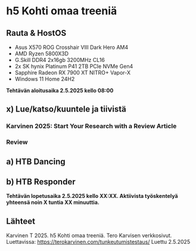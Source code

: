 # h5 Kohti omaa treeniä

## Rauta & HostOS

- Asus X570 ROG Crosshair VIII Dark Hero AM4
- AMD Ryzen 5800X3D
- G.Skill DDR4 2x16gb 3200MHz CL16
- 2x SK hynix Platinum P41 2TB PCIe NVMe Gen4
- Sapphire Radeon RX 7900 XT NITRO+ Vapor-X
- Windows 11 Home 24H2

**Tehtävän aloitusaika 2.5.2025 kello 08:00**

## x) Lue/katso/kuuntele ja tiivistä

### Karvinen 2025: Start Your Research with a Review Article

### Review

## a) HTB Dancing

## b) HTB Responder

**Tehtävän lopetusaika 2.5.2025 kello XX:XX. Aktiivista työskentelyä yhteensä noin X tuntia XX minuuttia.**

## Lähteet
Karvinen T 2025. h5 Kohti omaa treeniä. Tero Karvisen verkkosivut. Luettavissa: https://terokarvinen.com/tunkeutumistestaus/ Luettu 2.5.2025

